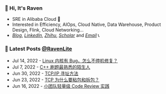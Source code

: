 <!--
<a href="#">
  <img align="right" src="https://github-readme-stats-git-master-dreace.vercel.app/api?hide_border=true&username=RavenLite&show_icons=true&icon_color=CE1D2D&text_color=718096&bg_color=ffffff&count_private=true">
</a>
-->

### 👋 Hi, It's Raven 
- SRE in Alibaba Cloud 🔭
- Interested in Efficiency, AIOps, Cloud Native, Data Warehouse, Product Design, Flink, Cloud Networking... 
- *[Blog](https://ravenx.top/)*, *[LinkedIn](https://www.linkedin.com/in/ravenxu/)*, *[Zhihu](https://www.zhihu.com/people/ravenxu98)*, *[Scholar](https://scholar.google.com/citations?hl=en&user=oId7AjwAAAAJ#)* and *[Email](mailto:xrwgood@qq.com)* 📞

### 📒 Latest Posts [@RavenLite](https://ravenxu.top/)
<!-- BLOG-POST-LIST:START -->
 - Jul 14, 2022 - [Linux 内核有 Bug，怎么不停机修复？](https://ravenxu.top/a.%E6%8A%80%E6%9C%AF%E6%8E%A2%E7%A9%B6/220715-Linux-%E5%86%85%E6%A0%B8%E6%9C%89-Bug%EF%BC%8C%E6%80%8E%E4%B9%88%E4%B8%8D%E5%81%9C%E6%9C%BA%E4%BF%AE%E5%A4%8D%EF%BC%9F/)
 - Jul 7, 2022 - [C++ 刷题最熟悉的陌生人](https://ravenxu.top/b.%E5%AD%A6%E4%B9%A0%E7%AC%94%E8%AE%B0/C-%E5%88%B7%E9%A2%98%E6%9C%80%E7%86%9F%E6%82%89%E7%9A%84%E9%99%8C%E7%94%9F%E4%BA%BA/)
 - Jun 30, 2022 - [TCP/IP 寻址方法](https://ravenxu.top/g.%E7%9F%A5%E8%AF%86%E8%A7%92%E8%90%BD/220701-TCP-IP-%E5%AF%BB%E5%9D%80%E6%96%B9%E6%B3%95/)
 - Jun 23, 2022 - [TCP 为什么要粘包和拆包？](https://ravenxu.top/g.%E7%9F%A5%E8%AF%86%E8%A7%92%E8%90%BD/History/220624-TCP-%E4%B8%BA%E4%BB%80%E4%B9%88%E8%A6%81%E7%B2%98%E5%8C%85%E5%92%8C%E6%8B%86%E5%8C%85%EF%BC%9F/)
 - Jun 16, 2022 - [小团队轻量级 Code Review 实践](https://ravenxu.top/c.%E7%A7%91%E7%A0%94%E5%88%86%E4%BA%AB/220617-%E5%B0%8F%E5%9B%A2%E9%98%9F%E8%BD%BB%E9%87%8F%E7%BA%A7-Code-Review-%E5%AE%9E%E8%B7%B5/)<!-- BLOG-POST-LIST:END -->
